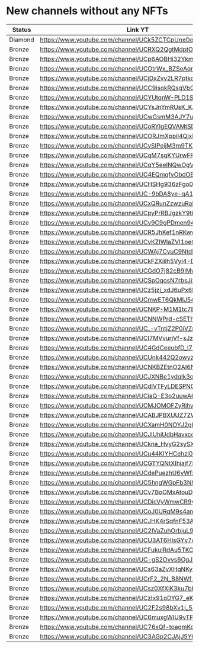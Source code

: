 # New channels without any NFTs

| Status | Link YT | Link Channel |
| --- | --- | --- |
| Diamond | https://www.youtube.com/channel/UCk5ZCTCpUnxOqugHB53-_vQ | https://gleev.xyz/channel/62537 |
| Bronze | https://www.youtube.com/channel/UCRXQ2QgtMdptOgMX___KKLw | https://gleev.xyz/channel/51696 |
| Bronze | https://www.youtube.com/channel/UCp6AOBHi32YkmlabDs5frdw | https://gleev.xyz/channel/62384 |
| Bronze | https://www.youtube.com/channel/UCOtrWx_BZSeAqnd_cOc9eDg | https://gleev.xyz/channel/62538 |
| Bronze | https://www.youtube.com/channel/UCjDxZvv2LR7ptkc9LkSAeTA | https://gleev.xyz/channel/62539 |
| Bronze | https://www.youtube.com/channel/UCC9isokRQsgVbGSjCZONNDg | https://gleev.xyz/channel/62540 |
| Bronze | https://www.youtube.com/channel/UCYUtqnW-PLD1SQf0eZZwh1Q | https://gleev.xyz/channel/62553 |
| Bronze | https://www.youtube.com/channel/UCYsJnYmRUsK_KApy71ruQ4w | https://gleev.xyz/channel/62554 |
| Bronze | https://www.youtube.com/channel/UCwGsmM3AJY7uF3fVbNl9Eug | https://gleev.xyz/channel/62562 |
| Bronze | https://www.youtube.com/channel/UCoRYIgEQVAMtSDQKs0Wvqvw | https://gleev.xyz/channel/62564 |
| Bronze | https://www.youtube.com/channel/UCORJmXppiI4QjxER7Jo1aBw | https://gleev.xyz/channel/62565 |
| Bronze | https://www.youtube.com/channel/UCvSIPeijM3m9TK-zNxQHfsA | https://gleev.xyz/channel/62566 |
| Bronze | https://www.youtube.com/channel/UCqM7sqKYUrwFF5PI2CakH9g | https://gleev.xyz/channel/62567 |
| Bronze | https://www.youtube.com/channel/UCqY5eeINQwOgVEdpjwIOEtw | https://gleev.xyz/channel/62568 |
| Bronze | https://www.youtube.com/channel/UC4EQmqfvObdOEZEUX8qPwSA | https://gleev.xyz/channel/62569 |
| Bronze | https://www.youtube.com/channel/UCHSHg936zFgo02Rc7c3mkRA | https://gleev.xyz/channel/62570 |
| Bronze | https://www.youtube.com/channel/UC-9bDA8ye-qA1lzpcabE5hw | https://gleev.xyz/channel/62571 |
| Bronze | https://www.youtube.com/channel/UCxQRunZzwzuRakqS5BdNHdA | https://gleev.xyz/channel/62572 |
| Bronze | https://www.youtube.com/channel/UCpyPrRBJgzkY9tiNAb5PuHg | https://gleev.xyz/channel/62573 |
| Bronze | https://www.youtube.com/channel/UCv9C9gPDmen94RzoxrETD1A | https://gleev.xyz/channel/62575 |
| Bronze | https://www.youtube.com/channel/UCR5JhKef1nRKwvTbi6nyQ6Q | https://gleev.xyz/channel/62576 |
| Bronze | https://www.youtube.com/channel/UCvKZIWIaZVI1oeQghfo9BLA | https://gleev.xyz/channel/62581 |
| Bronze | https://www.youtube.com/channel/UCWAj7CyuC9NtdP3d1Al90Tg | https://gleev.xyz/channel/62582 |
| Bronze | https://www.youtube.com/channel/UCkFZXiilh5VyI4-DPvUpvrw | https://gleev.xyz/channel/62585 |
| Bronze | https://www.youtube.com/channel/UCGdO7j82cB9IMw3MfwkIfSw | https://gleev.xyz/channel/62586 |
| Bronze | https://www.youtube.com/channel/UCSpOqosN7rbsJi9Mb-JS4hw | https://gleev.xyz/channel/62587 |
| Bronze | https://www.youtube.com/channel/UCz5jzj_xdJ6uPx6MRac-mxw | https://gleev.xyz/channel/62593 |
| Bronze | https://www.youtube.com/channel/UCmwET6QkMIJ54FAVQshiMdw | https://gleev.xyz/channel/62595 |
| Bronze | https://www.youtube.com/channel/UCNKP-M1M1tc7EJmTEwUnzzw | https://gleev.xyz/channel/62596 |
| Bronze | https://www.youtube.com/channel/UCNNWPrd-cSEThCkm-Bbkjng | https://gleev.xyz/channel/62599 |
| Bronze | https://www.youtube.com/channel/UC_-vTntjZ2P0iVZnW7dIOhg | https://gleev.xyz/channel/62600 |
| Bronze | https://www.youtube.com/channel/UCl7MVvurjVf-sJzWjbzWKVg | https://gleev.xyz/channel/62601 |
| Bronze | https://www.youtube.com/channel/UC4GdCeeubfD_l7HVFguyqKQ | https://gleev.xyz/channel/62603 |
| Bronze | https://www.youtube.com/channel/UCUnk442Q2owyz8nRzL8IbHA | https://gleev.xyz/channel/62604 |
| Bronze | https://www.youtube.com/channel/UCNKBZEtnO2AI6Nm6fbz2tIg | https://gleev.xyz/channel/62605 |
| Bronze | https://www.youtube.com/channel/UCJXNBe1ydqIk3o30Xa2_GEw | https://gleev.xyz/channel/62606 |
| Bronze | https://www.youtube.com/channel/UCdlVTFyLDESPNC4YKoPeV3w | https://gleev.xyz/channel/62608 |
| Bronze | https://www.youtube.com/channel/UCiaQ-E3o2uuwA65inHVNHNA | https://gleev.xyz/channel/62611 |
| Bronze | https://www.youtube.com/channel/UCMJOMOFZyRihvnWeEBjGfLg | https://gleev.xyz/channel/62613 |
| Bronze | https://www.youtube.com/channel/UCABJPBXUUZ7ZWa69w9GVVfw | https://gleev.xyz/channel/62618 |
| Bronze | https://www.youtube.com/channel/UCXamH0NOYJ2gkRVS35N8dTQ | https://gleev.xyz/channel/62619 |
| Bronze | https://www.youtube.com/channel/UCJlUhjUdbHavxccwm1KlqYg | https://gleev.xyz/channel/62620 |
| Bronze | https://www.youtube.com/channel/UCkna_HvyG2sySXIykXfh2JQ | https://gleev.xyz/channel/62621 |
| Bronze | https://www.youtube.com/channel/UCu44KIYHCehzl0MJF4kUm5g | https://gleev.xyz/channel/62622 |
| Bronze | https://www.youtube.com/channel/UCGTYQNtXIhiajf7b6hx4MHw | https://gleev.xyz/channel/62623 |
| Bronze | https://www.youtube.com/channel/UCdePuezhU6yWfxHNStPD0kw | https://gleev.xyz/channel/62625 |
| Bronze | https://www.youtube.com/channel/UC5hngWGpFb3N9tcDJ-GYj7A | https://gleev.xyz/channel/62627 |
| Bronze | https://www.youtube.com/channel/UCv7BoOMxAtouDNNbXAz6Nlw | https://gleev.xyz/channel/62628 |
| Bronze | https://www.youtube.com/channel/UCDicVyWmwCR9y3zSLKETLdQ | https://gleev.xyz/channel/62629 |
| Bronze | https://www.youtube.com/channel/UCoJ0URqM9s4amED262GgL5A | https://gleev.xyz/channel/62630 |
| Bronze | https://www.youtube.com/channel/UCJHK4rSqfnF53AE6k063fQw | https://gleev.xyz/channel/62634 |
| Bronze | https://www.youtube.com/channel/UC2lVaZuhOrbjuL9jvAG21nw | https://gleev.xyz/channel/62641 |
| Bronze | https://www.youtube.com/channel/UCU3AT6HlsGYv7dhvAiNPYHg | https://gleev.xyz/channel/62645 |
| Bronze | https://www.youtube.com/channel/UCFukulRdAu5TKOtvtFnyyGg | https://gleev.xyz/channel/62646 |
| Bronze | https://www.youtube.com/channel/UC-gS2Ovvs6OgJlD0uIfYd6g | https://gleev.xyz/channel/62647 |
| Bronze | https://www.youtube.com/channel/UCs63aZvXHqNKyViaEsPS8gQ | https://gleev.xyz/channel/62650 |
| Bronze | https://www.youtube.com/channel/UCrF2_2N_B8NWf-I5bIXcSiQ | https://gleev.xyz/channel/62651 |
| Bronze | https://www.youtube.com/channel/UCsz0XfXlK3ku7bbU3ChlzGw | https://gleev.xyz/channel/62656 |
| Bronze | https://www.youtube.com/channel/UCzIx91oDYG7_eKb6RU9g6kg | https://gleev.xyz/channel/62658 |
| Bronze | https://www.youtube.com/channel/UC2F2s98bXv1j_5Jnp7aP8Ew | https://gleev.xyz/channel/62659 |
| Bronze | https://www.youtube.com/channel/UC6muxgWIU9vTFEc6hmYhj1g | https://gleev.xyz/channel/62662 |
| Bronze | https://www.youtube.com/channel/UC76xQf-toagmKdpAqAoUo-w | https://gleev.xyz/channel/62675 |
| Bronze | https://www.youtube.com/channel/UC3AGp2CJAjJ5YQJ0dzCUj4Q | https://gleev.xyz/channel/62679 |